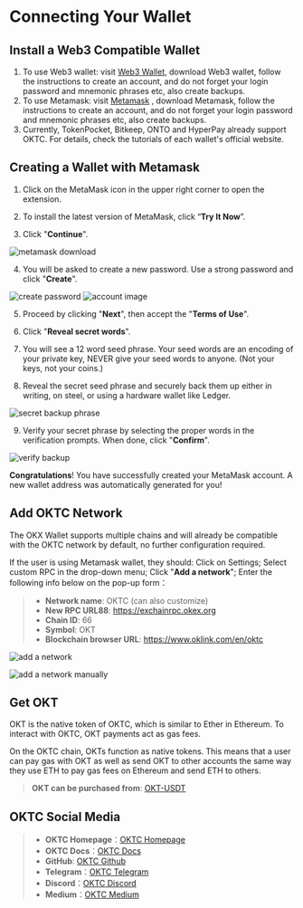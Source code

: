 # Connecting Your Wallet

## Install a Web3 Compatible Wallet

1. To use Web3 wallet: visit [Web3 Wallet](https://www.okx.com/cn/web3), download Web3 wallet, follow the instructions to create an account, and do not forget your login password and mnemonic phrases etc, also create backups. 
2. To use Metamask: visit [Metamask](https://metamask.io/) , download Metamask, follow the instructions to create an account, and do not forget your login password and mnemonic phrases etc, also create backups.
3. Currently, TokenPocket, Bitkeep, ONTO and HyperPay already support OKTC. For details, check the tutorials of each wallet's official website.


## Creating a Wallet with Metamask

1. Click on the MetaMask icon in the upper right corner to open the extension.

2. To install the latest version of MetaMask, click “**Try It Now**”.

3. Click "**Continue**".

![metamask download](./img/3.gif)

4. You will be asked to create a new password. Use a strong password and click "**Create**".

![create password](./img/4.png)
![account image](./img/4.2.png)

5. Proceed by clicking "**Next**",  then accept the "**Terms of Use**".

6. Click "**Reveal secret words**".

7. You will see a 12 word seed phrase. Your seed words are an encoding of your private key, NEVER give your seed words to anyone. (Not your keys, not your coins.)

8. Reveal the secret seed phrase and securely back them up either in writing, on steel, or using a hardware wallet like Ledger.

![secret backup phrase](./img/8.png)

9. Verify your secret phrase by selecting the proper words in the verification prompts. When done, click "**Confirm**".

![verify backup](./img/9.gif)

**Congratulations**! You have successfully created your MetaMask account. A new wallet address was automatically generated for you!

## Add OKTC Network


The OKX Wallet supports multiple chains and will already be compatible with the OKTC network by default, no further configuration required.


If the user is using Metamask wallet, they should: Click on Settings; Select custom RPC in the drop-down menu; Click "**Add a network**"; Enter the following info below on the pop-up form：


> - **Network name**: OKTC (can also customize)
> - **New RPC URL88**: https://exchainrpc.okex.org
> - **Chain ID**: 66
> - **Symbol**: OKT
> - **Blockchain browser URL**: https://www.oklink.com/en/oktc



![add a network](./img/1.png)

![add a network manually](./img/2.png)

## Get OKT

OKT is the native token of OKTC, which is similar to Ether in Ethereum. To interact with OKTC, OKT payments act as gas fees.

On the OKTC chain, OKTs function as native tokens. This means that a user can pay gas with OKT as well as send OKT to other accounts the same way they use ETH to pay gas fees on Ethereum and send ETH to others.


> **OKT can be purchased from**: [OKT-USDT](https://www.okx.com/cn/trade-spot/okt-usdt)

## OKTC Social Media


>- **OKTC Homepage**：[OKTC Homepage](https://www.okx.com/oktc)
>- **OKTC Docs**：[OKTC Docs](https://exchainrpc.okex.org/docs/en/#overview)
>- **GitHub**: [OKTC Github](https://github.com/okx/exchain)
>- **Telegram**：[OKTC Telegram](https://t.me/OKTCNetwork)
>- **Discord**：[OKTC Discord](https://discord.com/invite/2rynEUqJxP)
>- **Medium**：[OKTC Medium](https://medium.com/oktc-okx-chain)

